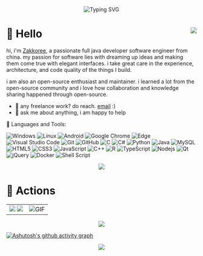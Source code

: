 <!-- 动态打字效果 -->
<div align="center">
  <img src="https://readme-typing-svg.demolab.com?font=Fira+Code&size=30&pause=1000&color=00B4F7&center=true&vCenter=true&width=441&lines=👋+Hello+there;🙋+I'm+Zakkoree" alt="Typing SVG" />
</div>


#  🙋 Hello <img align="right" src="https://komarev.com/ghpvc/?username=Zakkoree&style=flat" />
hi, i'm [Zakkoree](https://github.com/Zakkoree), a passionate full java developer software engineer from china. my passion for software lies with dreaming up ideas and making them come true with elegant interfaces. i take great care in the experience, architecture, and code quality of the things I build.

i am also an open-source enthusiast and maintainer. i learned a lot from the open-source community and i love how collaboration and knowledge sharing happened through open-source.

- 💼 any freelance work? do reach. [email](1223105850@qq.com) :)
- 💬 ask me about anything, i am happy to help


🧰 Languages and Tools:

![Windows](https://img.shields.io/badge/Windows-0078D6?style=flat-square&logo=windows&logoColor=white)
![Linux](https://img.shields.io/badge/Linux-FCC624?style=style=flat-square&logo=linux&logoColor=black)
![Android](https://img.shields.io/badge/Android-3DDC84?style=flat-square&logo=android&logoColor=white)
![Google Chrome](https://img.shields.io/badge/Chrome-4285F4?style=flat-square&logo=GoogleChrome&logoColor=white)
![Edge](https://img.shields.io/badge/Edge-0078D7?style=flat-square&logo=Microsoft-edge&logoColor=white)
![Visual Studio Code](https://img.shields.io/badge/-Visual%20Studio%20Code-007ACC?style=flat-square&logo=Visual%20Studio%20Code&logoColor=fff)
![Git](https://img.shields.io/badge/-Git-FCC624?style=flat-square&logo=git)
![GitHub](https://img.shields.io/badge/-GitHub-pink?style=flat-square&logo=github)
![C](https://img.shields.io/badge/c-%2300599C.svg?style=flat-square&logo=c&logoColor=white)
![C#](https://img.shields.io/badge/c%23-%23239120.svg?style=flat-square&logo=c-sharp&logoColor=white)
![Python](https://img.shields.io/badge/-Python-pink?style=flat-square&logo=Python)
![Java](https://img.shields.io/badge/-java-yellow?style=flat-square&logo=java)
![MySQL](https://img.shields.io/badge/mysql-%2300f.svg?style=flat-square&logo=mysql&logoColor=white)
![HTML5](https://img.shields.io/badge/-HTML5-E34F26?style=flat-square&logo=html5&logoColor=white)
![CSS3](https://img.shields.io/badge/-CSS3-1572B6?style=flat-square&logo=css3)
![JavaScript](https://img.shields.io/badge/-JavaScript-oringe?style=flat-square&logo=javascript)
![C++](https://img.shields.io/badge/-C++-00599C?style=flat-square&logo=c)
![R](https://img.shields.io/badge/r-%23276DC3.svg?style=flat-square&logo=r&logoColor=white)
![TypeScript](https://img.shields.io/badge/typescript-%23007ACC.svg?style=flat-square&logo=typescript&logoColor=white)
![Nodejs](https://img.shields.io/badge/-Nodejs-c0ebd?style=flat-square&logo=Node.js)
![Qt](https://img.shields.io/badge/Qt-%23217346.svg?style=style=flat-square&logo=Qt&logoColor=white)
![jQuery](https://img.shields.io/badge/jquery-%230769AD.svg?style=style=flat-square&logo=jquery&logoColor=white)
![Docker](https://img.shields.io/badge/-Docker-FCC624?style=flat-square&logo=docker)
![Shell Script](https://img.shields.io/badge/shell_script-%4285F4.svg?style=style=flat-square&logo=gnu-bash&logoColor=white)




<!-- 贪吃蛇代码贡献图 -->
<div align="center"><img src="https://cdn.jsdelivr.net/gh/sun0225SUN/sun0225SUN/contribution-snake/github-contribution-grid-snake.svg" /></div>

# 🚀 Actions

<table>
  <tr>
    <td>
      <!-- GitHub 统计卡片 -->
      <img src="https://github-readme-stats.vercel.app/api?username=Zakkoree&show_icons=true&count_private=true" />
      <!-- GitHub 连续提交代码天数记录 -->
      <img src="https://streak-stats.demolab.com/?user=Zakkoree" />
    </td>
    <td>
      <!-- 敲代码的图片 -->
      <img  alt="GIF" src="https://github.com/abhisheknaiidu/abhisheknaiidu/blob/master/code.gif?raw=true"/>
    </td>
  </tr>
</table>

<!-- 个人资料徽标 -->
<!-- 图标 -->
<div align="center"><img src="https://skillicons.dev/icons?i=go,rust,react,docker,cpp,html,css,ts,cloudflare,git,java,py,linux,md,mysql,stackoverflow,svelte,vscode,vue,workers,tailwind,ps" /></div>

<!-- 统计 -->
[![Ashutosh's github activity graph](https://activity-graph.herokuapp.com/graph?username=Zakkoree&theme=high-contrast)](https://github.com/Zakkoree/github-readme-activity-graph)

<!-- GitHub奖杯🏆 -->
<div align="center"><img  src="https://github-profile-trophy.vercel.app/?username=Zakkoree&theme=gruvbox&row=1&column=7&no-frame=true&no-bg=true" /></div>
<br>
